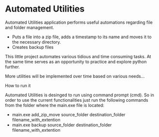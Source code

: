 # Automated Utilities
Automated Utilities application performs useful automations regarding file and folder management.
- Puts a file into a zip file, adds a timestamp to its name and moves it to the necessary directory.
- Creates backup files

This little project automates various tidious and time consuming tasks. At the same time serves as an opportunity to practice and explore python further.

More utilities will be implemented over time based on various needs...


How to run it

Automated Utilities is desinged to run using command prompt (cmd). So in order to use the current functionalities just run the following commands from the folder where the main.exe file is located:
- main.exe add_zip_move source_folder destination_folder filename_with_extention
- main.exe backup source_folder destination_folder filename_with_extention
  
